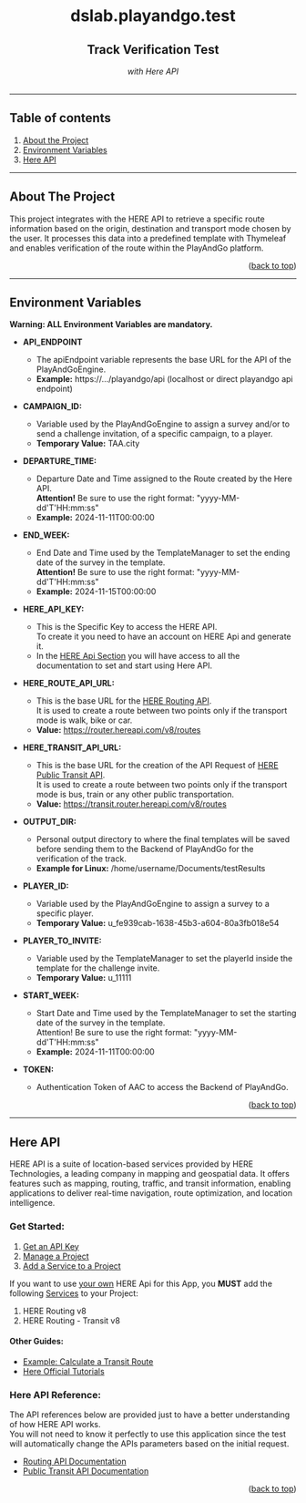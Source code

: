 <a id="readme-top"></a>
<div align="center">
<h1>dslab.playandgo.test</h1>
<h2>Track Verification Test</h2>
<i>with Here API</i>
</div>
<br>
<hr>

<!-- TABLE OF CONTENTS -->
## Table of contents
1. [About the Project](#about-the-project)
2. [Environment Variables](#environment-variables)
3. [Here API](#here-api)

<hr>

<a id="about-the-project"></a>
## About The Project
This project integrates with the HERE API to retrieve a specific route information based on the origin, destination and transport mode chosen by the user.
It processes this data into a predefined template with Thymeleaf and enables verification of the route within the PlayAndGo platform.
<p align="right">(<a href="#readme-top">back to top</a>)</p>

<hr>

<a id="environment-variables"></a>
## Environment Variables

**Warning: ALL Environment Variables are mandatory.**
    
- **API_ENDPOINT**
  - The apiEndpoint variable represents the base URL for the API of the PlayAndGoEngine.
  - **Example:** https://.../playandgo/api (localhost or direct playandgo api endpoint)


- **CAMPAIGN_ID:**
  - Variable used by the PlayAndGoEngine to assign a survey and/or to send a challenge invitation, of a specific campaign, to a player.
  - **Temporary Value:** TAA.city


- **DEPARTURE_TIME:**
  - Departure Date and Time assigned to the Route created by the Here API.</br>
  **Attention!** Be sure to use the right format: "yyyy-MM-dd'T'HH:mm:ss"
  - **Example:** 2024-11-11T00:00:00


- **END_WEEK:**
  - End Date and Time used by the TemplateManager to set the ending date of the survey in the template.</br>
  **Attention!** Be sure to use the right format: "yyyy-MM-dd'T'HH:mm:ss"
  - **Example:** 2024-11-15T00:00:00

    
- **HERE_API_KEY:**
  - This is the Specific Key to access the HERE API.</br>
    To create it you need to have an account on HERE Api and generate it.</br>
  - In the [HERE Api Section](#here-api) you will have access to all the documentation to set and start using Here API.


- **HERE_ROUTE_API_URL:**
  - This is the base URL for the [HERE Routing API](#here-api-reference).</br>
  It is used to create a route between two points only if the transport mode is walk, bike or car.
  - **Value:** https://router.hereapi.com/v8/routes


- **HERE_TRANSIT_API_URL:**
    - This is the base URL for the creation of the API Request of [HERE Public Transit API](#here-api-reference).</br>
    It is used to create a route between two points only if the transport mode is bus, train or any other public transportation.
    - **Value:** https://transit.router.hereapi.com/v8/routes


- **OUTPUT_DIR:**
    - Personal output directory to where the final templates will be saved before sending them to the Backend of PlayAndGo for the verification of the track.
    - **Example for Linux:** /home/username/Documents/testResults


- **PLAYER_ID:**
    - Variable used by the PlayAndGoEngine to assign a survey to a specific player.
    - **Temporary Value:** u_fe939cab-1638-45b3-a604-80a3fb018e54
  

- **PLAYER_TO_INVITE:**
    - Variable used by the TemplateManager to set the playerId inside the template for the challenge invite.
    - **Temporary Value:** u_11111


- **START_WEEK:**
  - Start Date and Time used by the TemplateManager to set the starting date of the survey in the template.</br>
  Attention! Be sure to use the right format: "yyyy-MM-dd'T'HH:mm:ss"
  - **Example:** 2024-11-11T00:00:00


- **TOKEN:**
    - Authentication Token of AAC to access the Backend of PlayAndGo.

<p align="right">(<a href="#readme-top">back to top</a>)</p>

<hr>

<a id="here-api"></a>
## Here API
HERE API is a suite of location-based services provided by HERE Technologies, a leading company in mapping and geospatial data. It offers features such as mapping, routing, traffic, and transit information, enabling applications to deliver real-time navigation, route optimization, and location intelligence.
### Get Started:
1. [Get an API Key](https://www.here.com/docs/bundle/identity-and-access-management-developer-guide/page/topics/plat-using-apikeys.html)
2. [Manage a Project](https://www.here.com/docs/bundle/identity-and-access-management-developer-guide/page/topics/manage-projects.html)
3. [Add a Service to a Project](https://www.here.com/docs/bundle/identity-and-access-management-developer-guide/page/topics/manage-projects.html#services)
    
If you want to use <u>your own</u> HERE Api for this App, you <b>MUST</b> add the following <u>Services</u> to your Project:
1. HERE Routing v8
2. HERE Routing - Transit v8

#### Other Guides:
- [Example: Calculate a Transit Route](https://www.here.com/docs/bundle/public-transit-api-developer-guide/page/routing/route-example.html)
- [Here Official Tutorials](https://www.here.com/docs/category/tutorials)

<a id="here-api-reference"></a>
### Here API Reference:
The API references below are provided just to have a better understanding of how HERE API works.<br>
You will not need to know it perfectly to use this application since the test will automatically change the APIs parameters based on the initial request.

- [Routing API Documentation](https://www.here.com/docs/bundle/routing-api-v8-api-reference/page/index.html)
- [Public Transit API Documentation](https://www.here.com/docs/bundle/public-transit-api-developer-guide/page/routing/README.html)

<p align="right">(<a href="#readme-top">back to top</a>)</p>
